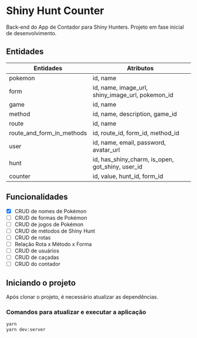 # Shiny Hunt Counter

Back-end do App de Contador para Shiny Hunters. Projeto em fase inicial de desenvolvimento.

## Entidades

| Entidades | Atributos |
| ----------- | ----------- |
| pokemon | id, name |
| form | id, name, image_url, shiny_image_url, pokemon_id |
| game | id, name |
| method | id, name, description, game_id |
| route | id, name |
| route_and_form_in_methods | id, route_id, form_id, method_id |
| user | id, name, email, password, avatar_url |
| hunt | id, has_shiny_charm, is_open, got_shiny, user_id |
| counter | id, value, hunt_id, form_id |


## Funcionalidades

- [x] CRUD de nomes de Pokémon
- [ ] CRUD de formas de Pokémon
- [ ] CRUD de jogos de Pokémon
- [ ] CRUD de métodos de Shiny Hunt
- [ ] CRUD de rotas
- [ ] Relação Rota x Método x Forma
- [ ] CRUD de usuários
- [ ] CRUD de caçadas
- [ ] CRUD do contador

## Iniciando o projeto

Após clonar o projeto, é necessário atualizar as dependências.

### Comandos para atualizar e executar a aplicação

```bash
yarn
yarn dev:server
```